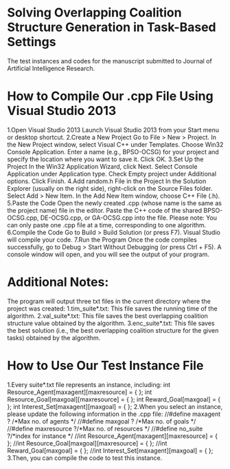 # Solving Overlapping Coalition Structure Generation in Task-Based Settings
The test instances and codes for the manuscript submitted to Journal of Artificial Intelligence Research.

# How to Compile Our .cpp File Using Visual Studio 2013
1.Open Visual Studio 2013
Launch Visual Studio 2013 from your Start menu or desktop shortcut.
2.Create a New Project
Go to File > New > Project.
In the New Project window, select Visual C++ under Templates.
Choose Win32 Console Application.
Enter a name (e.g., BPSO-OCSG) for your project and specify the location where you want to save it.
Click OK.
3.Set Up the Project
In the Win32 Application Wizard, click Next.
Select Console Application under Application type.
Check Empty project under Additional options.
Click Finish.
4.Add random.h File in the Project
In the Solution Explorer (usually on the right side), right-click on the Source Files folder.
Select Add > New Item.
In the Add New Item window, choose C++ File (.h).
5.Paste the Code
Open the newly created .cpp (whose name is the same as the project name) file in the editor.
Paste the C++ code of the shared BPSO-OCSG.cpp, DE-OCSG.cpp, or GA-OCSG.cpp into the file.
Please note: You can only paste one .cpp file at a time, corresponding to one algorithm.
6.Compile the Code
Go to Build > Build Solution (or press F7).
Visual Studio will compile your code. 
7.Run the Program
Once the code compiles successfully, go to Debug > Start Without Debugging (or press Ctrl + F5).
A console window will open, and you will see the output of your program.

# Additional Notes:
The program will output three txt files in the current directory where the project was created:
1.tim_suite*.txt: This file saves the running time of the algorithm.
2.val_suite*.txt: This file saves the best overlapping coalition structure value obtained by the algorithm.
3.enc_suite*.txt: This file saves the best solution (i.e., the best overlapping coalition structure for the given tasks) obtained by the algorithm.

# How to Use Our Test Instance File
1.Every suite*.txt file represents an instance, including:
int Resource_Agent[maxagent][maxresource] = { };
int Resource_Goal[maxgoal][maxresource] = { };
int Reward_Goal[maxgoal] = { };
int Interest_Set[maxagent][maxgoal] = { };
2.When you select an instance, please update the following information in the .cpp file:
//#define maxagent   ? /*Max no. of agents */
//#define maxgoal    ? /*Max no. of goals */
//#define maxresource    ?/*Max no. of resources */
//#define no_suite  ?/*index for instance */
//int Resource_Agent[maxagent][maxresource] = { };
//int Resource_Goal[maxgoal][maxresource] = { };
//int Reward_Goal[maxgoal] = { };
//int Interest_Set[maxagent][maxgoal] = { };
3.Then, you can compile the code to test this instance.
